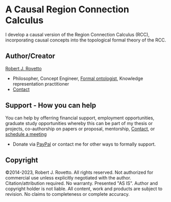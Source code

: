 # A Causal Region Connection Calculus
I develop a causal version of the Region Connection Calculus (RCC), incorporating causal concepts into the topological formal theory of the RCC.  

## Author/Creator
[Robert J. Rovetto](http://orcid.org/0000-0003-3835-7817)
- Philosopher, Concept Engineer, [Formal ontologist](https://ontologforum.org/index.php/RobertRovetto), Knowledge representation practitioner
- [Contact](mailto:rrovetto@terpalum.umd.edu)


## Support - How you can help
You can help by offerring financial support, employment opportunities, graduate study opportunities whereby this can be part of my thesis or projects, co-authorship on papers or proposal, mentorship, [Contact](https://ontospace.wordpress.com/contact), or [schedule a meeting](https://tinyurl.com/hm8wu2sa) 

* Donate via [PayPal](https://tinyurl.com/donateViaPayPalrr) or contact me for other ways to formally support.

## Copyright
©2014-2023, Robert J. Rovetto. All rights reserved.
Not authorized for commercial use unless explicitly negotiated with the author. Citation/attribution required.
No warranty. Presented "AS IS". Author and copyright holder is not liable. All content, work and products are subject to revision. No claims to completeness or complete accuracy.
